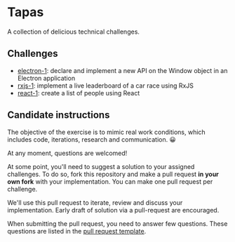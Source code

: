 # Tapas
A collection of delicious technical challenges.

## Challenges
- [electron-1](https://github.com/getstation/tapas/tree/master/electron-1): declare and implement a new API on the Window object in an Electron application
- [rxjs-1](https://github.com/getstation/tapas/tree/master/rxjs-1): implement a live leaderboard of a car race using RxJS
- [react-1](https://github.com/getstation/tapas/tree/master/react-1): create a list of people using React

## Candidate instructions
The objective of the exercise is to mimic real work conditions, which includes code, iterations, research and communication. 😀

At any moment, questions are welcomed!

At some point, you'll need to suggest a solution to your assigned challenges. 
To do so, fork this repository and make a pull request **in your own fork**
with your implementation. You can make one pull request per challenge.

We'll use this pull request to iterate, review and discuss your implementation. Early draft of solution via a pull-request are encouraged.

When submitting the pull request, you need to answer few questions. These questions are listed in the [pull request template](https://github.com/getstation/tapas/tree/master/.github/pull_request_template.md).
